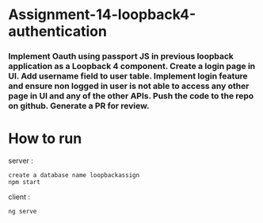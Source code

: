 

# Assignment-14-loopback4-authentication

### Implement Oauth using passport JS in previous loopback application as a Loopback 4 component. Create a login page in UI. Add username field to user table. Implement login feature and ensure non logged in user is not able to access any other page in UI and any of the other APIs. Push the code to the repo on github. Generate a PR for review.
# How to run

server :

    create a database name loopbackassign
    npm start


client :

    ng serve

